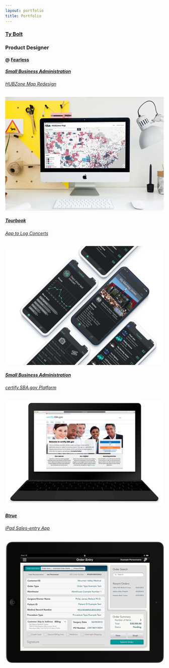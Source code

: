 ```yaml
---
layout: portfolio
title: Portfolio
---
```

<main class="portfolio">
  <section class="portfolio-section">
    <div class="portfolio__work-container">
      <section class="portfolio-section portfolio__header">
        <h1 class="portfolio__header--logo"><a href="/">Ty Bolt</a></h1>
        <h1 class="portfolio__header--tag">Product Designer</h1>
        <h4 class="portfolio__header--company">@ <a class="fearless" href="https://fearless.tech">Fearless</a></h4>
      </section>
      <a href="/portfolio/hubzone" class="portfolio__thumbnail portfolio__thumbnail--featured">
        <span class="project-decription">
        <h5>Small Business Administration</h5>
        <h6>HUBZone Map Redesign</h6>
        </span>
        <img class="portfolio__thumbnail--img" src="/assets/img/portfolio/hubzone-map.jpg" alt="HUBZone map screenshot">
      </a>
      <a href="/portfolio/tourbook" class="portfolio__thumbnail">
        <span class="project-decription">
        <h5>Tourbook</h5>
        <h6>App to Log Concerts</h6>
        </span>
        <img class="portfolio__thumbnail--img" src="/assets/img/portfolio/tourbook-presentation.png" alt="Tourbook iOS App Screenshots">
      </a>
      <a href="/portfolio/certify" class="portfolio__thumbnail">
        <span class="project-decription">
        <h5>Small Business Administration</h5>
        <h6>certify.SBA.gov Platform</h6>
        </span>
        <img class="portfolio__thumbnail--img" src="/assets/img/portfolio/certify.png" alt="certify.SBA.gov website Screenshot">
      </a>
      <a href="/portfolio/btrue" class="portfolio__thumbnail">
        <span class="project-decription">
        <h5>Btrue</h5>
        <h6>iPad Sales-entry App</h6>
        </span>
        <img class="portfolio__thumbnail--img" src="/assets/img/portfolio/btrue-ipad.png" alt="iOS App Design">
      </a>
    </div>
  </section>
</main>
